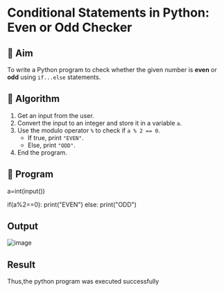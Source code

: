 # Conditional Statements in Python: Even or Odd Checker

## 🎯 Aim
To write a Python program to check whether the given number is **even** or **odd** using `if...else` statements.

## 🧠 Algorithm
1. Get an input from the user.
2. Convert the input to an integer and store it in a variable `a`.
3. Use the modulo operator `%` to check if `a % 2 == 0`.
   - If true, print `"EVEN"`.
   - Else, print `"ODD"`.
4. End the program.

## 🧾 Program
a=int(input())

if(a%2==0):
     print("EVEN")
else:
     print("ODD")

## Output
![image](https://github.com/user-attachments/assets/84f4437b-9ce0-4954-8ef8-faecd7edf75d)


## Result
Thus,the python program was executed successfully

